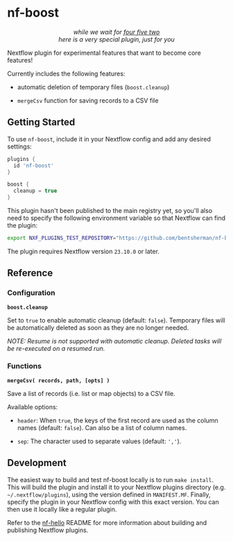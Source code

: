 # nf-boost

<p align="center">
  <em>while we wait for <a href="https://github.com/nextflow-io/nextflow/issues/452">four five two</a></em>
  <br>
  <em>here is a very special plugin, just for you</em>
</p>

Nextflow plugin for experimental features that want to become core features!

Currently includes the following features:

- automatic deletion of temporary files (`boost.cleanup`)

- `mergeCsv` function for saving records to a CSV file

## Getting Started

To use `nf-boost`, include it in your Nextflow config and add any desired settings:

```groovy
plugins {
  id 'nf-boost'
}

boost {
  cleanup = true
}
```

This plugin hasn't been published to the main registry yet, so you'll also need to specify the following environment variable so that Nextflow can find the plugin:

```bash
export NXF_PLUGINS_TEST_REPOSITORY="https://github.com/bentsherman/nf-boost/releases/download/0.1.0/nf-boost-0.1.0-meta.json"
```

The plugin requires Nextflow version `23.10.0` or later.

## Reference

### Configuration

**`boost.cleanup`**

Set to `true` to enable automatic cleanup (default: `false`). Temporary files will be automatically deleted as soon as they are no longer needed.

*NOTE: Resume is not supported with automatic cleanup. Deleted tasks will be re-executed on a resumed run.*

### Functions

**`mergeCsv( records, path, [opts] )`**

Save a list of records (i.e. list or map objects) to a CSV file.

Available options:

- `header`: When `true`, the keys of the first record are used as the column names (default: `false`). Can also be a list of column names.

- `sep`: The character used to separate values (default: `','`).

## Development

The easiest way to build and test nf-boost locally is to run `make install`. This will build the plugin and install it to your Nextflow plugins directory (e.g. `~/.nextflow/plugins`), using the version defined in `MANIFEST.MF`. Finally, specify the plugin in your Nextflow config with this exact version. You can then use it locally like a regular plugin.

Refer to the [nf-hello](https://github.com/nextflow-io/nf-hello) README for more information about building and publishing Nextflow plugins.
